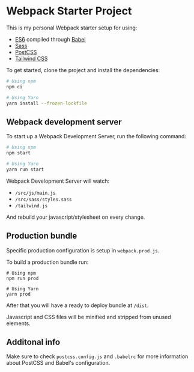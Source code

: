 # Webpack Starter Project

This is my personal Webpack starter setup for using:
- [ES6](https://developer.mozilla.org/fr/docs/Web/JavaScript) compiled through [Babel](https://babeljs.io)
- [Sass](https://sass-lang.com)
- [PostCSS](https://postcss.org)
- [Tailwind CSS](https://tailwindcss.com)

To get started, clone the project and install the dependencies:

```sh
# Using npm
npm ci

# Using Yarn
yarn install --frozen-lockfile
```

## Webpack development server
To start up a Webpack Development Server, run the following command:

```sh
# Using npm
npm start

# Using Yarn
yarn run start
```

Webpack Development Server will watch:
- `/src/js/main.js`
- `/src/sass/styles.sass`
- `/tailwind.js`

And rebuild your javascript/stylesheet on every change.

## Production bundle
Specific production configuration is setup in `webpack.prod.js`.

To build a production bundle run:

```
# Using npm
npm run prod

# Using Yarn
yarn prod
```

After that you will have a ready to deploy bundle at `/dist`.

Javascript and CSS files will be minified and stripped from unused elements.

## Additonal info
Make sure to check `postcss.config.js` and `.babelrc` for more information about PostCSS and Babel's configuration.
